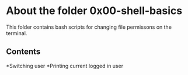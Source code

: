 # About the folder 0x00-shell-basics
This folder contains bash scripts for changing file permissons on the terminal.

## Contents

*Switching user
*Printing current logged in user
